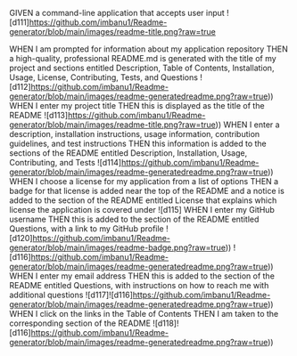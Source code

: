 GIVEN a command-line application that accepts user input
![d111]https://github.com/imbanu1/Readme-generator/blob/main/images/readme-title.png?raw=true

WHEN I am prompted for information about my application repository
THEN a high-quality, professional README.md is generated with the title of my project and sections entitled Description, Table of Contents, Installation, Usage, License, Contributing, Tests, and Questions
![d112]https://github.com/imbanu1/Readme-generator/blob/main/images/readme-generatedreadme.png?raw=true))
WHEN I enter my project title
THEN this is displayed as the title of the README
![d113]https://github.com/imbanu1/Readme-generator/blob/main/images/readme-title.png?raw=true))
WHEN I enter a description, installation instructions, usage information, contribution guidelines, and test instructions
THEN this information is added to the sections of the README entitled Description, Installation, Usage, Contributing, and Tests
![d114]https://github.com/imbanu1/Readme-generator/blob/main/images/readme-generatedreadme.png?raw=true))
WHEN I choose a license for my application from a list of options
THEN a badge for that license is added near the top of the README and a notice is added to the section of the README entitled License that explains which license the application is covered under
![d115]
WHEN I enter my GitHub username
THEN this is added to the section of the README entitled Questions, with a link to my GitHub profile
![d120]https://github.com/imbanu1/Readme-generator/blob/main/images/readme-badge.png?raw=true))
![d116]https://github.com/imbanu1/Readme-generator/blob/main/images/readme-generatedreadme.png?raw=true))
WHEN I enter my email address
THEN this is added to the section of the README entitled Questions, with instructions on how to reach me with additional questions
![d117]![d116]https://github.com/imbanu1/Readme-generator/blob/main/images/readme-generatedreadme.png?raw=true))
WHEN I click on the links in the Table of Contents
THEN I am taken to the corresponding section of the README
![d118]![d116]https://github.com/imbanu1/Readme-generator/blob/main/images/readme-generatedreadme.png?raw=true))
